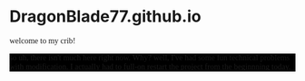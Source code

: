 # DragonBlade77.github.io
<!DOCTYPE html>
welcome to my crib!
<style>
  p { 
  font-family: sans_serif, monochrome;
  color: #FFFFFFF
  }
  main {
  background: #000000;
  }
  </style>
  <main>
  <p> so uh, there isn't much here right now. Why? well, I've had some fun technical problems with modification. I actually had to full-on restart the project from the beginnning today. 
</main>
